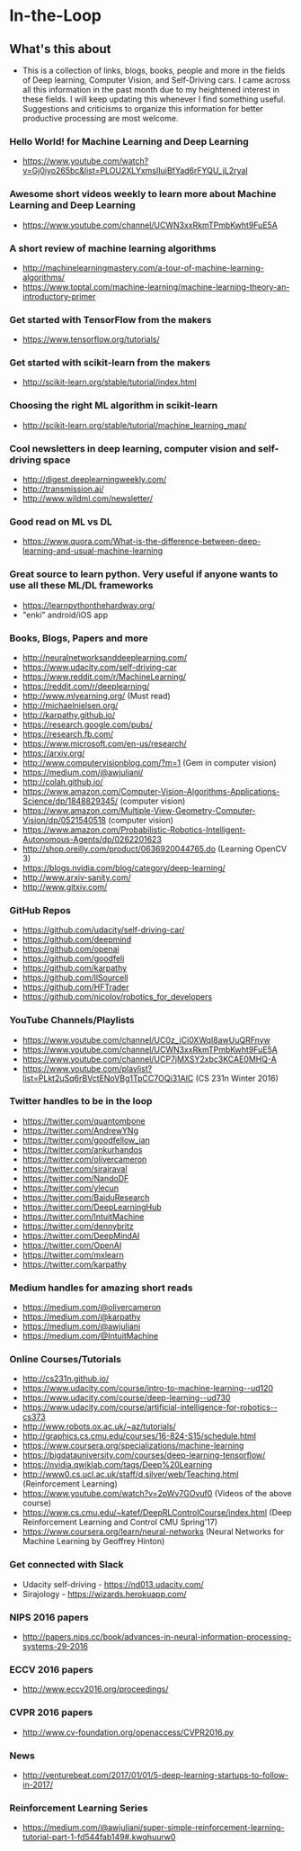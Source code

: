 # In-the-Loop

## What's this about ##
* This is a collection of links, blogs, books, people and more in the fields of Deep learning, Computer Vision, and Self-Driving cars. I came across all this information in the past month due to my heightened interest in these fields. I will keep updating this whenever I find something useful. Suggestions and criticisms to organize this information for better productive processing are most welcome.

### Hello World! for Machine Learning and Deep Learning ###
* https://www.youtube.com/watch?v=Gj0iyo265bc&list=PLOU2XLYxmsIIuiBfYad6rFYQU_jL2ryal

### Awesome short videos weekly to learn more about Machine Learning and Deep Learning ###
* https://www.youtube.com/channel/UCWN3xxRkmTPmbKwht9FuE5A

### A short review of machine learning algorithms ###
* http://machinelearningmastery.com/a-tour-of-machine-learning-algorithms/
* https://www.toptal.com/machine-learning/machine-learning-theory-an-introductory-primer

### Get started with TensorFlow from the makers ###
* https://www.tensorflow.org/tutorials/

### Get started with scikit-learn from the makers ###
* http://scikit-learn.org/stable/tutorial/index.html

### Choosing the right ML algorithm in scikit-learn ###
* http://scikit-learn.org/stable/tutorial/machine_learning_map/

### Cool newsletters in deep learning, computer vision and self-driving space ###
* http://digest.deeplearningweekly.com/
* http://transmission.ai/
* http://www.wildml.com/newsletter/

### Good read on ML vs DL ###
* https://www.quora.com/What-is-the-difference-between-deep-learning-and-usual-machine-learning

### Great source to learn python. Very useful if anyone wants to use all these ML/DL frameworks ###
* https://learnpythonthehardway.org/
* "enki" android/iOS app

### Books, Blogs, Papers and more  
* http://neuralnetworksanddeeplearning.com/
* https://www.udacity.com/self-driving-car
* https://www.reddit.com/r/MachineLearning/
* https://reddit.com/r/deeplearning/
* http://www.mlyearning.org/ (Must read)
* http://michaelnielsen.org/
* http://karpathy.github.io/
* https://research.google.com/pubs/
* https://research.fb.com/
* https://www.microsoft.com/en-us/research/
* https://arxiv.org/
* http://www.computervisionblog.com/?m=1 (Gem in computer vision)
* https://medium.com/@awjuliani/
* http://colah.github.io/
* https://www.amazon.com/Computer-Vision-Algorithms-Applications-Science/dp/1848829345/ (computer vision)
* https://www.amazon.com/Multiple-View-Geometry-Computer-Vision/dp/0521540518 (computer vision)
* https://www.amazon.com/Probabilistic-Robotics-Intelligent-Autonomous-Agents/dp/0262201623
* http://shop.oreilly.com/product/0636920044765.do (Learning OpenCV 3)
* https://blogs.nvidia.com/blog/category/deep-learning/
* http://www.arxiv-sanity.com/
* http://www.gitxiv.com/ 

### GitHub Repos ###
* https://github.com/udacity/self-driving-car/
* https://github.com/deepmind
* https://github.com/openai
* https://github.com/goodfeli
* https://github.com/karpathy
* https://github.com/llSourcell
* https://github.com/HFTrader
* https://github.com/nicolov/robotics_for_developers

### YouTube Channels/Playlists
* https://www.youtube.com/channel/UC0z_jCi0XWqI8awUuQRFnyw
* https://www.youtube.com/channel/UCWN3xxRkmTPmbKwht9FuE5A
* https://www.youtube.com/channel/UCP7jMXSY2xbc3KCAE0MHQ-A
* https://www.youtube.com/playlist?list=PLkt2uSq6rBVctENoVBg1TpCC7OQi31AlC (CS 231n Winter 2016)

### Twitter handles to be in the loop ###
* https://twitter.com/quantombone
* https://twitter.com/AndrewYNg
* https://twitter.com/goodfellow_ian
* https://twitter.com/ankurhandos
* https://twitter.com/olivercameron
* https://twitter.com/sirajraval
* https://twitter.com/NandoDF
* https://twitter.com/ylecun
* https://twitter.com/BaiduResearch
* https://twitter.com/DeepLearningHub
* https://twitter.com/IntuitMachine
* https://twitter.com/dennybritz
* https://twitter.com/DeepMindAI
* https://twitter.com/OpenAI
* https://twitter.com/mxlearn
* https://twitter.com/karpathy

### Medium handles for amazing short reads ###
* https://medium.com/@olivercameron
* https://medium.com/@karpathy
* https://medium.com/@awjuliani
* https://medium.com/@IntuitMachine

### Online Courses/Tutorials ###
* http://cs231n.github.io/
* https://www.udacity.com/course/intro-to-machine-learning--ud120
* https://www.udacity.com/course/deep-learning--ud730
* https://www.udacity.com/course/artificial-intelligence-for-robotics--cs373
* http://www.robots.ox.ac.uk/~az/tutorials/
* http://graphics.cs.cmu.edu/courses/16-824-S15/schedule.html
* https://www.coursera.org/specializations/machine-learning
* https://bigdatauniversity.com/courses/deep-learning-tensorflow/
* https://nvidia.qwiklab.com/tags/Deep%20Learning
* http://www0.cs.ucl.ac.uk/staff/d.silver/web/Teaching.html (Reinforcement Learning)
* https://www.youtube.com/watch?v=2pWv7GOvuf0 (Videos of the above course)
* https://www.cs.cmu.edu/~katef/DeepRLControlCourse/index.html (Deep Reinforcement Learning and Control CMU Spring'17)
* https://www.coursera.org/learn/neural-networks (Neural Networks for Machine Learning by  Geoffrey Hinton)

### Get connected with Slack ###
* Udacity self-driving - https://nd013.udacity.com/
* Sirajology - https://wizards.herokuapp.com/

### NIPS 2016 papers ###
* http://papers.nips.cc/book/advances-in-neural-information-processing-systems-29-2016

### ECCV 2016 papers ###
* http://www.eccv2016.org/proceedings/

### CVPR 2016 papers ###
* http://www.cv-foundation.org/openaccess/CVPR2016.py

### News ###
* http://venturebeat.com/2017/01/01/5-deep-learning-startups-to-follow-in-2017/

### Reinforcement Learning Series ###
* https://medium.com/@awjuliani/super-simple-reinforcement-learning-tutorial-part-1-fd544fab149#.kwqhuurw0
